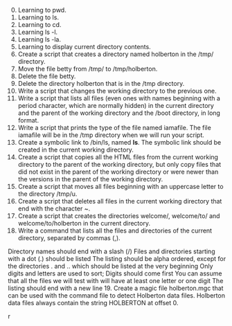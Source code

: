 0. Learning to pwd.
1. Learning to ls.
2. Learning to cd.
3. Learning ls -l.
4. Learning ls -la.
5. Learning to display current directory contents.
6. Create a script that creates a directory named holberton in the /tmp/ directory.
7. Move the file betty from /tmp/ to /tmp/holberton.
8. Delete the file betty.
9. Delete the directory holberton that is in the /tmp directory.
10. Write a script that changes the working directory to the previous one.
11. Write a script that lists all files (even ones with names beginning with a period character, which are normally hidden) in the current directory and the parent of the working directory and the /boot directory, in long format.
12. Write a script that prints the type of the file named iamafile. The file iamafile will be in the /tmp directory when we will run your script.
13. Create a symbolic link to /bin/ls, named __ls__. The symbolic link should be created in the current working directory.
14. Create a script that copies all the HTML files from the current working directory to the parent of the working directory, but only copy files that did not exist in the parent of the working directory or were newer than the versions in the parent of the working directory.
15. Create a script that moves all files beginning with an uppercase letter to the directory /tmp/u.
16. Create a script that deletes all files in the current working directory that end with the character ~.
17. Create a script that creates the directories welcome/, welcome/to/ and welcome/to/holberton in the current directory.
18. Write a command that lists all the files and directories of the current directory, separated by commas (,).

Directory names should end with a slash (/)
Files and directories starting with a dot (.) should be listed
The listing should be alpha ordered, except for the directories . and .. which should be listed at the very beginning
Only digits and letters are used to sort; Digits should come first
You can assume that all the files we will test with will have at least one letter or one digit
The listing should end with a new line
19. Create a magic file holberton.mgc that can be used with the command file to detect Holberton data files. Holberton data files always contain the string HOLBERTON at offset 0.

r


